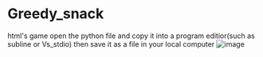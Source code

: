 # Greedy_snack
html's game
open the python file and copy it into a program editior(such as subline or Vs_stdio)
then save it as a file in your local computer
![image](https://github.com/user-attachments/assets/cc0daff0-35e1-4c24-8fbf-6690052a357c)
